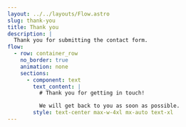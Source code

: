 ```yaml
---
layout: ../../layouts/Flow.astro
slug: thank-you
title: Thank you
description: |
  Thank you for submitting the contact form.
flow:
  - row: container_row
    no_border: true
    animation: none
    sections:
      - component: text
        text_content: |
          # Thank you for getting in touch!

          We will get back to you as soon as possible.
        style: text-center max-w-4xl mx-auto text-xl
---
```

